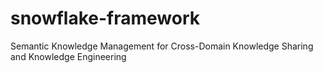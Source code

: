 # snowflake-framework
Semantic Knowledge Management for Cross-Domain Knowledge Sharing and Knowledge Engineering
